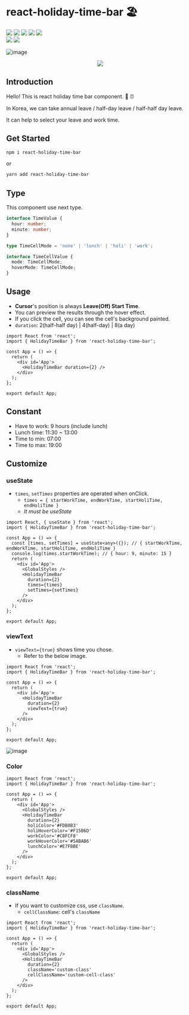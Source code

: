 # react-holiday-time-bar 🏖️

<div>
  <a href="#" target="_blank"><img src="https://img.shields.io/badge/ESNext-F7DF1E?style=social&logo=javascript&logoColor=F7DF1E"/></a>
  <a href="#" target="_blank"><img src="https://img.shields.io/badge/v4.7.4-3178C6?style=social&logo=typescript&logoColor=3178C6"/></a>
  <a href="#" target="_blank"><img src="https://img.shields.io/badge/v18.2.0-61DAFB?style=social&logo=react&logoColor=61DAFB"/></a>
  <a href="#" target="_blank"><img src="https://img.shields.io/badge/v5.3.5-DB7093?style=social&logo=styled-components&logoColor=DB7093"/></a>
  <a href="#" target="_blank"><img src="https://img.shields.io/badge/v2.6.2-FBBE24?label=Parcel&style=social&logo=hackthebox&logoColor=FBBE24"/></a>
</div>

<div>  
  <a href="https://www.npmjs.com/package/react-holiday-time-bar" target="_blank"><img src="https://img.shields.io/npm/dy/react-holiday-time-bar?style=social&logo=npm"/></a>
  <a href="#" target="_blank"><img src="https://img.shields.io/github/stars/leemir/react-holiday-time-bar?style=social"/></a>
</div>

![image](https://user-images.githubusercontent.com/42960217/180602981-e30cc35a-f9c3-4b56-8cb4-093ff9e9f568.png)

<div align='center'>
  <a href="#" target="_blank"><img src="https://hits.seeyoufarm.com/api/count/incr/badge.svg?url=https%3A%2F%2Fgithub.com%2FLeeMir%2Freact-holiday-time-bar&count_bg=%23574142&title_bg=%23F15B6D&icon=googlekeep.svg&icon_color=%23E7E7E7&title=hits&edge_flat=false"/></a>
</div>

## Introduction

Hello! This is react holiday time bar component. 📅 ⏰

In Korea, we can take annual leave / half-day leave / half-half day leave.

It can help to select your leave and work time.

## Get Started

```bash
npm i react-holiday-time-bar
```

or

```bash
yarn add react-holiday-time-bar
```

## Type

This component use next type.

```typescript
interface TimeValue {
  hour: number;
  minute: number;
}

type TimeCellMode = 'none' | 'lunch' | 'holi' | 'work';

interface TimeCellValue {
  mode: TimeCellMode;
  hoverMode: TimeCellMode;
}
```

## Usage

- **Cursor**'s position is always **Leave(Off) Start Time**.
- You can preview the results through the hover effect.
- If you click the cell, you can see the cell's background painted.
- `duration`: 2(half-half day) | 4(half-day) | 8(a day)

```React
import React from 'react';
import { HolidayTimeBar } from 'react-holiday-time-bar';

const App = () => {
  return (
    <div id='App'>
      <HolidayTimeBar duration={2} />
    </div>
  );
};

export default App;
```

## Constant

- Have to work: 9 hours (include lunch)
- Lunch time: 11:30 ~ 13:00
- Time to min: 07:00
- Time to max: 19:00

## Customize

### useState

- `times`, `setTimes` properties are operated when onClick.
  - `times = { startWorkTime, endWorkTime, startHoliTime, endHoliTime }`
  - *It must be useState*

```React
import React, { useState } from 'react';
import { HolidayTimeBar } from 'react-holiday-time-bar';

const App = () => {
  const [times, setTimes] = useState<any>({}); // { startWorkTime, endWorkTime, startHoliTime, endHoliTime }
  console.log(times.startWorkTime); // { hour: 9, minute: 15 }
  return (
    <div id='App'>
      <GlobalStyles />
      <HolidayTimeBar
        duration={2}
        times={times}
        setTimes={setTimes}
      />
    </div>
  );
};

export default App;
```

### viewText

- `viewText={true}` shows time you chose.
  - Refer to the below image.

```React
import React from 'react';
import { HolidayTimeBar } from 'react-holiday-time-bar';

const App = () => {
  return (
    <div id='App'>
      <HolidayTimeBar
        duration={2}
        viewText={true}
      />
    </div>
  );
};

export default App;
```

![image](https://i.imgur.com/ic6hMHg.png)

### Color

```React
import React from 'react';
import { HolidayTimeBar } from 'react-holiday-time-bar';

const App = () => {
  return (
    <div id='App'>
      <GlobalStyles />
      <HolidayTimeBar
        duration={2}
        holiColor='#FDB0B3'
        holiHoverColor='#F15B6D'
        workColor='#C0FCF8'
        workHoverColor='#5ABAB6'
        lunchColor='#E7FBBE'
      />
    </div>
  );
};

export default App;
```

### className

- If you want to customize css, use `className`.
  - `cellClassName`: cell's `className`

```React
import React from 'react';
import { HolidayTimeBar } from 'react-holiday-time-bar';

const App = () => {
  return (
    <div id='App'>
      <GlobalStyles />
      <HolidayTimeBar
        duration={2}
        className='custom-class'
        cellClassName='custom-cell-class'
      />
    </div>
  );
};

export default App;
```
